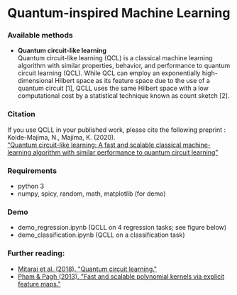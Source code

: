 # Quantum-inspired Machine Learning

### Available methods
* <span style="font-weight:bold">Quantum circuit-like learning</span><br>
Quantum circuit-like learning (QCL) is a classical machine learning algorithm with similar properties, behavior, and performance to quantum circuit learning (QCL). While QCL can employ an exponentially high-dimensional Hilbert space as its feature space due to the use of a quantum circuit [1], QCLL uses the same Hilbert space with a low computational cost by a statistical technique known as count sketch [2]. 

### Citation
If you use QCLL in your published work, please cite the following preprint :<br>
Koide-Majima, N., Majima, K. (2020).<br>
[“Quantum circuit-like learning: A fast and scalable classical machine-learning algorithm with similar performance to quantum circuit learning”](https://arxiv.org/abs/2003.10667)<br>

### Requirements
* python 3
* numpy, spicy, random, math, matplotlib (for demo)

### Demo
* demo_regression.ipynb (QCLL on 4 regression tasks; see figure below)<br>
* demo_classification.ipynb (QCLL on a classification task)<br>

### Further reading:
* [Mitarai et al. (2018). "Quantum circuit learning."](https://arxiv.org/abs/1803.00745)
* [Pham & Pagh (2013). "Fast and scalable polynomial kernels via explicit feature maps."](https://chbrown.github.io/kdd-2013-usb/kdd/p239.pdf)
